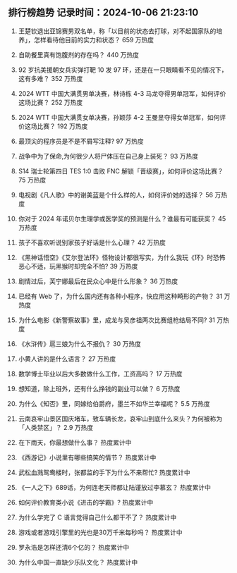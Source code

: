 
## 排行榜趋势 记录时间：2024-10-06 21:23:10
  
  1. 王楚钦退出亚锦赛男双名单，称「以目前的状态去打球，对不起国家队的培养」，怎样看待他目前的实力和状态？ 659 万热度
    
  2. 自助餐里真有饱腹剂的存在吗？ 440 万热度
    
  3. 92 岁抗美援朝女兵实弹打靶 10 发 97 环，还是在一只眼睛看不见的情况下，这有多难？ 352 万热度
    
  4. 2024 WTT 中国大满贯男单决赛，林诗栋 4-3 马龙夺得男单冠军，如何评价这场比赛？ 252 万热度
    
  5. 2024 WTT 中国大满贯女单决赛，孙颖莎 4-2 王曼昱夺得女单冠军，如何评价这场比赛？ 192 万热度
    
  6. 最顶尖的程序员是不是不屑写注释? 97 万热度
    
  7. 战争中为了保命,为何很少人将尸体压在自己身上装死？ 93 万热度
    
  8. S14 瑞士轮第四日 TES 1:0 击败 FNC 解锁「晋级赛」，如何评价这场比赛？ 75 万热度
    
  9. 电视剧《凡人歌》中的谢美蓝是个什么样的人，如何评价她的选择？ 56 万热度
    
  10. 你对于 2024 年诺贝尔生理学或医学奖的预测是什么？谁最有可能获奖？ 45 万热度
    
  11. 孩子不喜欢听说别家孩子好话是什么心理？ 42 万热度
    
  12. 《黑神话悟空》《艾尔登法环》怪物设计都很写实，为什么我玩《环》时恐怖恶心不适，玩黑猴时却完全不怕? 39 万热度
    
  13. 剧情过后，芙宁娜最后在民众心中是什么形象？ 36 万热度
    
  14. 已经有 Web 了，为什么国内还有各种小程序，快应用这种畸形的产物？ 31 万热度
    
  15. 为什么电影《新警察故事》里，成龙与吴彦祖两次比赛组枪结局不同? 31 万热度
    
  16. 《水浒传》扈三娘为什么不报仇？ 30 万热度
    
  17. 小黄人讲的是什么语言？ 27 万热度
    
  18. 数学博士毕业以后大多数做什么工作，工资高吗？ 17 万热度
    
  19. 想知道，除上班外，还有什么挣钱的副业可以做？ 6 万热度
    
  20. 为什么《知否》里，同嫁给伯爵府，墨兰不如华兰幸福呢？ 5.5 万热度
    
  21. 云南哀牢山景区国庆堵车，致车辆长龙，哀牢山到底什么来头？为何被称为「人类禁区」？ 2.9 万热度
    
  22. 在下雨天，你最想做什么事？ 热度累计中
    
  23. 《西游记》小说里有哪些搞笑的情节？ 热度累计中
    
  24. 武松血溅鸳鸯楼时，张都监的手下为什么不来帮忙? 热度累计中
    
  25. 《一人之下》689话，为何连老天师都让陆谨放过李慕玄？ 热度累计中
    
  26. 如何评价教育类小说《进击的学霸》? 热度累计中
    
  27. 为什么学完了 C 语言觉得自己什么都干不了？ 热度累计中
    
  28. 游戏或者游戏引擎里的光也是30万千米每秒吗？ 热度累计中
    
  29. 罗永浩是怎样还清6个亿的？ 热度累计中
    
  30. 为什么中国一直缺少乐队文化？ 热度累计中
    